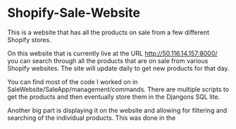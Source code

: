 # Shopify-Sale-Website
This is a website that has all the products on sale from a few different Shopify stores.

On this website that is currently live at the URL http://50.116.14.157:8000/ you can search through all the products that are on sale from various Shopify websites. The site will update daily to get new products for that day.

You can find most of the code I worked on in SaleWebsite/SaleApp/management/commands. There are multiple scripts to get the products and then eventually store them in the Djangons SQL lite.

Another big part is displaying it on the website and allowing for filtering and searching of the individual products. This was done in the 
